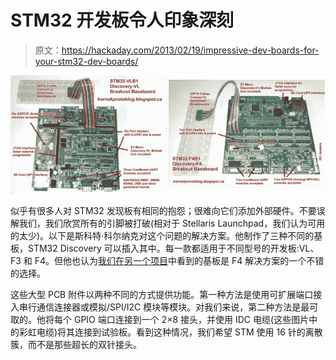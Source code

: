 # STM32 开发板令人印象深刻

> 原文：<https://hackaday.com/2013/02/19/impressive-dev-boards-for-your-stm32-dev-boards/>

![stm32-discovery-breakout-boards](img/5086f1d6cfb3adada42a32cdd436420a.png)

似乎有很多人对 STM32 发现板有相同的抱怨；很难向它们添加外部硬件。不要误解我们，我们欣赏所有的引脚被打破(相对于 Stellaris Launchpad，我们认为可用的太少)。以下是斯科特·科尔纳克对这个问题的解决方案。他制作了三种不同的基板，STM32 Discovery 可以插入其中。每一款都适用于不同型号的开发板:VL、F3 和 F4。但他也认为[我们在另一个项目](http://hackaday.com/2013/02/15/udp-between-stm32-f4-discovery-boards/)中看到的基板是 F4 解决方案的一个不错的选择。

这些大型 PCB 附件以两种不同的方式提供功能。第一种方法是使用可扩展端口接入串行通信连接器或模拟/SPI/I2C 模块等模块。对我们来说，第二种方法是最可取的。他将每个 GPIO 端口连接到一个 2×8 接头，并使用 IDC 电缆(这些图片中的彩虹电缆)将其连接到试验板。看到这种情况，我们希望 STM 使用 16 针的离散簇，而不是那些超长的双针接头。